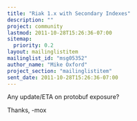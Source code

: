 ```yaml
---
title: "Riak 1.x with Secondary Indexes"
description: ""
project: community
lastmod: 2011-10-28T15:26:36-07:00
sitemap:
  priority: 0.2
layout: mailinglistitem
mailinglist_id: "msg05352"
author_name: "Mike Oxford"
project_section: "mailinglistitem"
sent_date: 2011-10-28T15:26:36-07:00
---
```



Any update/ETA on protobuf exposure?

Thanks,
-mox

